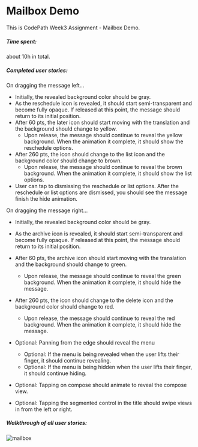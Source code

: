 # Mailbox Demo

This is CodePath Week3 Assignment - Mailbox Demo. 

##### Time spent: 
about 10h in total.

##### Completed user stories:
On dragging the message left...
* Initially, the revealed background color should be gray.
* As the reschedule icon is revealed, it should start semi-transparent and become fully opaque. If released at this point, the message should return to its initial position.
* After 60 pts, the later icon should start moving with the translation and the background should change to yellow.
  * Upon release, the message should continue to reveal the yellow background. When the animation it complete, it should show the reschedule options.
* After 260 pts, the icon should change to the list icon and the background color should change to brown.
  * Upon release, the message should continue to reveal the brown background. When the animation it complete, it should show the list options.
* User can tap to dismissing the reschedule or list options. After the reschedule or list options are dismissed, you should see the message finish the hide animation.

On dragging the message right...
* Initially, the revealed background color should be gray.
* As the archive icon is revealed, it should start semi-transparent and become fully opaque. If released at this point, the message should return to its initial position.
* After 60 pts, the archive icon should start moving with the translation and the background should change to green.
  * Upon release, the message should continue to reveal the green background. When the animation it complete, it should hide the message.
* After 260 pts, the icon should change to the delete icon and the background color should change to red.
  * Upon release, the message should continue to reveal the red background. When the animation it complete, it should hide the message.

* Optional: Panning from the edge should reveal the menu
  * Optional: If the menu is being revealed when the user lifts their finger, it should continue revealing.
  * Optional: If the menu is being hidden when the user lifts their finger, it should continue hiding.
* Optional: Tapping on compose should animate to reveal the compose view.
* Optional: Tapping the segmented control in the title should swipe views in from the left or right.

##### Walkthrough of all user stories:
![mailbox](https://cloud.githubusercontent.com/assets/4413445/10274284/e1082306-6af0-11e5-8525-b13eabf59636.gif)